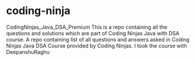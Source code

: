# coding-ninja
CodingNinjas_Java_DSA_Premium This is a repo containing all the questions and solutions which are part of Coding Ninjas Java with DSA course. A repo containing list of all questions and answers asked in Coding Ninjas Java DSA Course provided by Coding Ninjas. I took the course 
with DeepanshuRaghu

